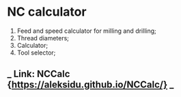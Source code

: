 # NC calculator

1. Feed and speed calculator for milling and drilling;
2. Thread diameters;
3. Calculator;
4. Tool selector;

## _ Link: NCCalc {https://aleksidu.github.io/NCCalc/} _
